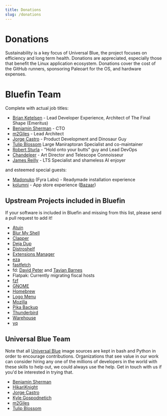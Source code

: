 ```yaml
---
title: Donations
slug: /donations
---
```


<head>
     <script async defer src="https://buttons.github.io/buttons.js"></script>
</head>

# Donations

Sustainability is a key focus of Universal Blue, the project focuses on efficiency and long term health. Donations are appreciated, especially those that benefit the Linux application ecosystem. Donations cover the cost of the GitHub runners, sponsoring Paleoart for the OS, and hardware expenses.

# Bluefin Team

Complete with actual job titles:

- [Brian Ketelsen](https://github.com/bketelsen) - Lead Developer Experience, Architect of The Final Shape (Emeritus)
- [Benjamin Sherman](https://github.com/bsherman) - CTO
- [m2Giles](https://github.com/m2Giles) - Lead Architect
- [Jorge Castro](https://github.com/sponsors/castrojo/) - Product Development and Dinosaur Guy
- [Tulip Blossom](https://github.com/sponsors/tulilirockz) Large Maniraptoran Specialist and co-maintainer
- [Robert Sturla](https://github.com/p5) - "Hold onto your butts" guy and Lead DevOps
- [Chandeleer](https://ko-fi.com/chandeleer) - Art Director and Telescope Connoisseur
- [James Reilly](https://github.com/sponsors/hanthor) - LTS Specialist and shameless AI enjoyer

and esteemed special guests: 

- [Madonuko](https://github.com/madonuko) (Fyra Labs) - Readymade installation experience
- [kolumni](https://ko-fi.com/kolunmi) - App store experience ([Bazaar](https://github.com/kolunmi/bazaar))

## Upstream Projects included in Bluefin

If your software is included in Bluefin and missing from this list, please send a pull request to add it!

- [Atuin](https://github.com/sponsors/atuinsh)
- [Blur My Shell](https://github.com/sponsors/aunetx)
- [Clapper](https://liberapay.com/Clapper)
- [Deja Dup](https://liberapay.com/DejaDup)
- [Distroshelf](https://github.com/sponsors/ranfdev)
- [Extensions Manager](https://github.com/sponsors/mjakeman)
- [eza](https://github.com/sponsors/cafkafk)
- [fastfetch](https://github.com/sponsors/LinusDierheimer)
- fd: [David Peter](https://github.com/sponsors/sharkdp) and [Tavian Barnes](https://github.com/sponsors/tavianator)
- Flatpak: Currently migrating fiscal hosts
- [fzf](https://github.com/sponsors/junegunn)
- [GNOME](https://www.gnome.org/donate/)
- [Homebrew](https://github.com/Homebrew/brew#donations)
- [Logo Menu](https://github.com/sponsors/Aryan20)
- [Mozilla](https://foundation.mozilla.org/en/?form=donate&gad_source=1)
- [Pika Backup](https://opencollective.com/pika-backup)
- [Thunderbird](https://www.thunderbird.net/en-US/donate/)
- [Warehouse](https://ko-fi.com/heliguy)
- [yq](https://github.com/sponsors/mikefarah)

## Universal Blue Team

Note that all [Universal Blue](https://universal-blue.org/) image sources are kept in bash and Python in order to encourage contributions. Organizations that see value in our work can consider hiring any one of the millions of developers in the world with these skills to help out, we could always use the help. Get in touch with us if you'd be interested in trying that.

- [Benjamin Sherman](https://github.com/bsherman)
- [HikariKnight](https://github.com/sponsors/HikariKnight)
- [Jorge Castro](https://github.com/sponsors/castrojo/)
- [Kyle Gospodnetich](https://github.com/sponsors/KyleGospo)
- [m2Giles](https://github.com/m2Giles)
- [Tulip Blossom](https://github.com/sponsors/tulilirockz)
